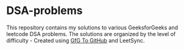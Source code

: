 # DSA-problems
This repository contains my solutions to various GeeksforGeeks and leetcode DSA problems. The solutions are organized by the level of difficulty - Created using [GfG To GitHub](https://github.com/AtharvaNanavate/GfG-To-GitHub) and LeetSync.
